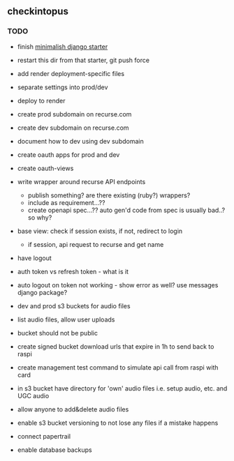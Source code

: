 ## checkintopus

### TODO

- finish [minimalish django starter](https://github.com/gregsadetsky/minimalish-django-starter)
- restart this dir from that starter, git push force

- add render deployment-specific files
- separate settings into prod/dev
- deploy to render
- create prod subdomain on recurse.com
- create dev subdomain on recurse.com
- document how to dev using dev subdomain
- create oauth apps for prod and dev
- create oauth-views
- write wrapper around recurse API endpoints
  - publish something? are there existing (ruby?) wrappers?
  - include as requirement...??
  - create openapi spec...?? auto gen'd code from spec is usually bad..? so why?
- base view: check if session exists, if not, redirect to login
  - if session, api request to recurse and get name
- have logout
- auth token vs refresh token - what is it
- auto logout on token not working - show error as well? use messages django package?
- dev and prod s3 buckets for audio files
- list audio files, allow user uploads
- bucket should not be public
- create signed bucket download urls that expire in 1h to send back to raspi
- create management test command to simulate api call from raspi with card
- in s3 bucket have directory for 'own' audio files i.e. setup audio, etc. and UGC audio
- allow anyone to add&delete audio files
- enable s3 bucket versioning to not lose any files if a mistake happens
- connect papertrail
- enable database backups
